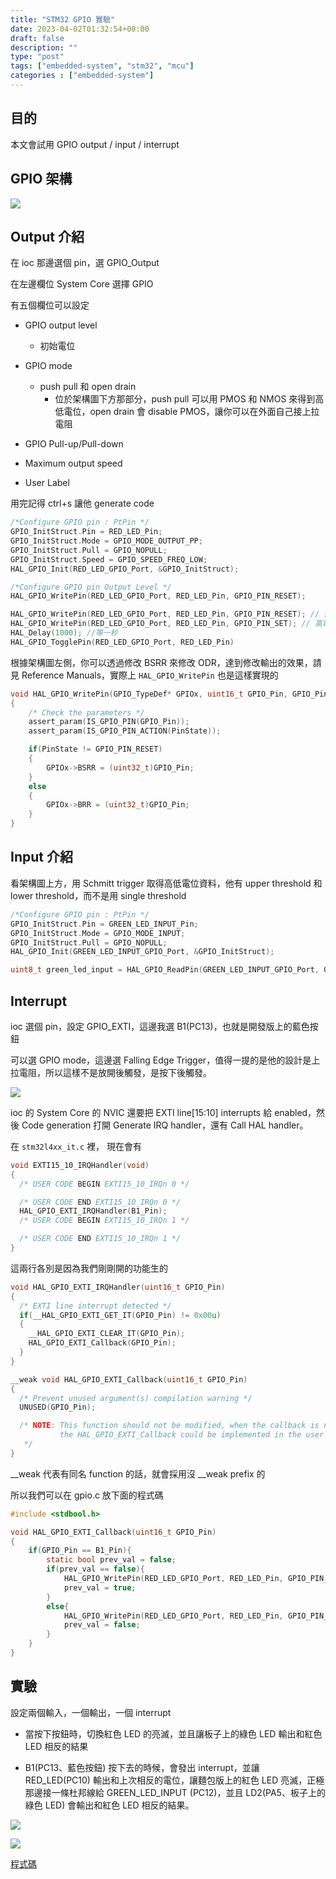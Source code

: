 ```yaml
---
title: "STM32 GPIO 實驗"
date: 2023-04-02T01:32:54+08:00
draft: false
description: ""
type: "post"
tags: ["embedded-system", "stm32", "mcu"]
categories : ["embedded-system"]
---
```


## 目的
本文會試用 GPIO output / input / interrupt

## GPIO 架構

![](/Blog/images/embedding/stm32-gpio-lab/gpio-structure.jpg)

## Output 介紹

在 ioc 那邊選個 pin，選 GPIO_Output

在左邊欄位 System Core 選擇 GPIO

有五個欄位可以設定

- GPIO output level
    - 初始電位

- GPIO mode
    - push pull 和 open drain
        - 位於架構圖下方那部分，push pull 可以用 PMOS 和 NMOS 來得到高低電位，open drain 會 disable PMOS，讓你可以在外面自己接上拉電阻
- GPIO Pull-up/Pull-down
- Maximum output speed
- User Label

用完記得 ctrl+s 讓他 generate code

```c
/*Configure GPIO pin : PtPin */
GPIO_InitStruct.Pin = RED_LED_Pin;
GPIO_InitStruct.Mode = GPIO_MODE_OUTPUT_PP;
GPIO_InitStruct.Pull = GPIO_NOPULL;
GPIO_InitStruct.Speed = GPIO_SPEED_FREQ_LOW;
HAL_GPIO_Init(RED_LED_GPIO_Port, &GPIO_InitStruct);

/*Configure GPIO pin Output Level */
HAL_GPIO_WritePin(RED_LED_GPIO_Port, RED_LED_Pin, GPIO_PIN_RESET);
```

```c
HAL_GPIO_WritePin(RED_LED_GPIO_Port, RED_LED_Pin, GPIO_PIN_RESET); // 低電位
HAL_GPIO_WritePin(RED_LED_GPIO_Port, RED_LED_Pin, GPIO_PIN_SET); // 高電位
HAL_Delay(1000); //等一秒
HAL_GPIO_TogglePin(RED_LED_GPIO_Port, RED_LED_Pin)
```

根據架構圖左側，你可以透過修改 BSRR 來修改 ODR，達到修改輸出的效果，請見 Reference Manuals，實際上 ```HAL_GPIO_WritePin``` 也是這樣實現的
```c
void HAL_GPIO_WritePin(GPIO_TypeDef* GPIOx, uint16_t GPIO_Pin, GPIO_PinState PinState)
{
    /* Check the parameters */
    assert_param(IS_GPIO_PIN(GPIO_Pin));
    assert_param(IS_GPIO_PIN_ACTION(PinState));

    if(PinState != GPIO_PIN_RESET)
    {
        GPIOx->BSRR = (uint32_t)GPIO_Pin;
    }
    else
    {
        GPIOx->BRR = (uint32_t)GPIO_Pin;
    }
}
```

## Input 介紹
看架構圖上方，用 Schmitt trigger 取得高低電位資料，他有 upper threshold 和 lower threshold，而不是用 single threshold

```c
/*Configure GPIO pin : PtPin */
GPIO_InitStruct.Pin = GREEN_LED_INPUT_Pin;
GPIO_InitStruct.Mode = GPIO_MODE_INPUT;
GPIO_InitStruct.Pull = GPIO_NOPULL;
HAL_GPIO_Init(GREEN_LED_INPUT_GPIO_Port, &GPIO_InitStruct);
```

```c
uint8_t green_led_input = HAL_GPIO_ReadPin(GREEN_LED_INPUT_GPIO_Port, GREEN_LED_INPUT_Pin);
```

## Interrupt

ioc 選個 pin，設定 GPIO_EXTI，這邊我選 B1(PC13)，也就是開發版上的藍色按鈕

可以選 GPIO mode，這邊選 Falling Edge Trigger，值得一提的是他的設計是上拉電阻，所以這樣不是放開後觸發，是按下後觸發。

![](/Blog/images/embedding/stm32-gpio-lab/b1.jpg)

ioc 的 System Core 的 NVIC 還要把 EXTI line[15:10] interrupts 給 enabled，然後 Code generation 打開 Generate IRQ handler，還有 Call HAL handler。

在 ```stm32l4xx_it.c``` 裡，
現在會有
```c
void EXTI15_10_IRQHandler(void)
{
  /* USER CODE BEGIN EXTI15_10_IRQn 0 */

  /* USER CODE END EXTI15_10_IRQn 0 */
  HAL_GPIO_EXTI_IRQHandler(B1_Pin);
  /* USER CODE BEGIN EXTI15_10_IRQn 1 */

  /* USER CODE END EXTI15_10_IRQn 1 */
}
```
這兩行各別是因為我們剛剛開的功能生的

```c
void HAL_GPIO_EXTI_IRQHandler(uint16_t GPIO_Pin)
{
  /* EXTI line interrupt detected */
  if(__HAL_GPIO_EXTI_GET_IT(GPIO_Pin) != 0x00u)
  {
    __HAL_GPIO_EXTI_CLEAR_IT(GPIO_Pin);
    HAL_GPIO_EXTI_Callback(GPIO_Pin);
  }
}

__weak void HAL_GPIO_EXTI_Callback(uint16_t GPIO_Pin)
{
  /* Prevent unused argument(s) compilation warning */
  UNUSED(GPIO_Pin);

  /* NOTE: This function should not be modified, when the callback is needed,
           the HAL_GPIO_EXTI_Callback could be implemented in the user file
   */
}
```

__weak 代表有同名 function 的話，就會採用沒 __weak prefix 的

所以我們可以在 gpio.c 放下面的程式碼

```c
#include <stdbool.h>

void HAL_GPIO_EXTI_Callback(uint16_t GPIO_Pin)
{
    if(GPIO_Pin == B1_Pin){
        static bool prev_val = false;
        if(prev_val == false){
            HAL_GPIO_WritePin(RED_LED_GPIO_Port, RED_LED_Pin, GPIO_PIN_SET);
            prev_val = true;
        }
        else{
            HAL_GPIO_WritePin(RED_LED_GPIO_Port, RED_LED_Pin, GPIO_PIN_RESET);
            prev_val = false;
        }
    }
}
```

## 實驗
設定兩個輸入，一個輸出，一個 interrupt

- 當按下按鈕時，切換紅色 LED 的亮滅，並且讓板子上的綠色 LED 輸出和紅色 LED 相反的結果

- B1(PC13、藍色按鈕) 按下去的時候，會發出 interrupt，並讓 RED_LED(PC10) 輸出和上次相反的電位，讓麵包版上的紅色 LED 亮滅，正極那邊接一條杜邦線給 GREEN_LED_INPUT (PC12)，並且 LD2(PA5、板子上的綠色 LED) 會輸出和紅色 LED 相反的結果。

![](/Blog/images/embedding/stm32-gpio-lab/result1.jpg)

![](/Blog/images/embedding/stm32-gpio-lab/result2.jpg)

[程式碼](https://github.com/Roykesydon/STM32-Playground/tree/main/STM32-GPIO/gpio_testing)